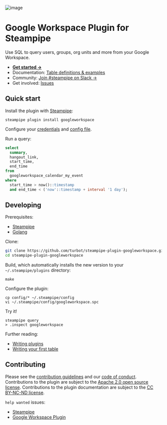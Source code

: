 ![image](https://hub.steampipe.io/images/plugins/turbot/googleworkspace-social-graphic.png)

# Google Workspace Plugin for Steampipe

Use SQL to query users, groups, org units and more from your Google Workspace.

- **[Get started →](https://hub.steampipe.io/plugins/turbot/googleworkspace)**
- Documentation: [Table definitions & examples](https://hub.steampipe.io/plugins/turbot/googleworkspace/tables)
- Community: [Join #steampipe on Slack →](https://turbot.com/community/join)
- Get involved: [Issues](https://github.com/turbot/steampipe-plugin-googleworkspace/issues)

## Quick start

Install the plugin with [Steampipe](https://steampipe.io):

```shell
steampipe plugin install googleworkspace
```

Configure your [credentials](https://hub.steampipe.io/plugins/turbot/googleworkspace#credentials) and [config file](https://hub.steampipe.io/plugins/turbot/googleworkspace#configuration).

Run a query:

```sql
select
  summary,
  hangout_link,
  start_time,
  end_time
from
  googleworkspace_calendar_my_event
where
  start_time > now()::timestamp
  and end_time < ('now'::timestamp + interval '1 day');
```

## Developing

Prerequisites:

- [Steampipe](https://steampipe.io/downloads)
- [Golang](https://golang.org/doc/install)

Clone:

```sh
git clone https://github.com/turbot/steampipe-plugin-googleworkspace.git
cd steampipe-plugin-googleworkspace
```

Build, which automatically installs the new version to your `~/.steampipe/plugins` directory:

```
make
```

Configure the plugin:

```
cp config/* ~/.steampipe/config
vi ~/.steampipe/config/googleworkspace.spc
```

Try it!

```
steampipe query
> .inspect googleworkspace
```

Further reading:

- [Writing plugins](https://steampipe.io/docs/develop/writing-plugins)
- [Writing your first table](https://steampipe.io/docs/develop/writing-your-first-table)

## Contributing

Please see the [contribution guidelines](https://github.com/turbot/steampipe/blob/main/CONTRIBUTING.md) and our [code of conduct](https://github.com/turbot/steampipe/blob/main/CODE_OF_CONDUCT.md). Contributions to the plugin are subject to the [Apache 2.0 open source license](https://github.com/turbot/steampipe-plugin-googleworkspace/blob/main/LICENSE). Contributions to the plugin documentation are subject to the [CC BY-NC-ND license](https://github.com/turbot/steampipe-plugin-googleworkspace/blob/main/docs/LICENSE).

`help wanted` issues:

- [Steampipe](https://github.com/turbot/steampipe/labels/help%20wanted)
- [Google Workspace Plugin](https://github.com/turbot/steampipe-plugin-googleworkspace/labels/help%20wanted)
